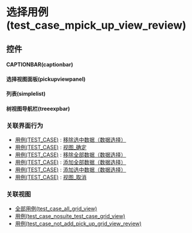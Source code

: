 # 选择用例(test_case_mpick_up_view_review)  <!-- {docsify-ignore-all} -->



## 控件
#### CAPTIONBAR(captionbar)
#### 选择视图面板(pickupviewpanel)
#### 列表(simplelist)
#### 树视图导航栏(treeexpbar)


### 关联界面行为
  * [用例(TEST_CASE)](module/TestMgmt/test_case) : [移除选中数据（数据选择）](module/TestMgmt/test_case#界面行为)
  * [用例(TEST_CASE)](module/TestMgmt/test_case) : [视图_确定](module/TestMgmt/test_case#界面行为)
  * [用例(TEST_CASE)](module/TestMgmt/test_case) : [移除全部数据（数据选择）](module/TestMgmt/test_case#界面行为)
  * [用例(TEST_CASE)](module/TestMgmt/test_case) : [添加全部数据（数据选择）](module/TestMgmt/test_case#界面行为)
  * [用例(TEST_CASE)](module/TestMgmt/test_case) : [添加选中数据（数据选择）](module/TestMgmt/test_case#界面行为)
  * [用例(TEST_CASE)](module/TestMgmt/test_case) : [视图_取消](module/TestMgmt/test_case#界面行为)

### 关联视图
  * [全部用例(test_case_all_grid_view)](app/view/test_case_all_grid_view)
  * [用例(test_case_nosuite_test_case_grid_view)](app/view/test_case_nosuite_test_case_grid_view)
  * [用例(test_case_not_add_pick_up_grid_view_review)](app/view/test_case_not_add_pick_up_grid_view_review)

<script>
 const { createApp } = Vue
  createApp({
    data() {
      return {

      }
    }
  }).use(ElementPlus).mount('#app')
</script>
